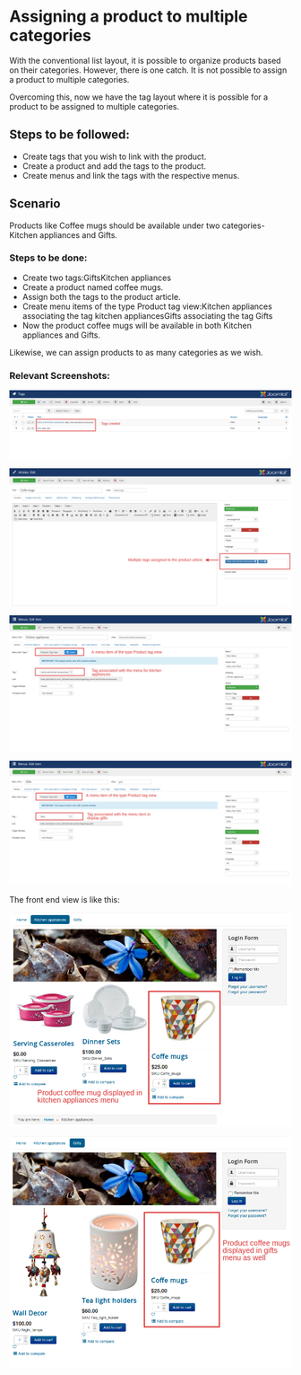 # Assigning a product to multiple categories

With the conventional list layout, it is possible to organize products based on their categories. However, there is one catch. It is not possible to assign a product to multiple categories.

Overcoming this, now we have the tag layout where it is possible for a product to be assigned to multiple categories.

## Steps to be followed: <a id="steps-to-be-followed"></a>

* Create tags that you wish to link with the product.
* Create a product and add the tags to the product.
* Create menus and link the tags with the respective menus.

## Scenario <a id="scenario"></a>

Products like Coffee mugs should be available under two categories- Kitchen appliances and Gifts.

### Steps to be done: <a id="steps-to-be-done"></a>

* Create two tags:GiftsKitchen appliances
* Create a product named coffee mugs.
* Assign both the tags to the product article.
* Create menu items of the type Product tag view:Kitchen appliances associating the tag kitchen appliancesGifts associating the tag Gifts
* Now the product coffee mugs will be available in both Kitchen appliances and Gifts.

Likewise, we can assign products to as many categories as we wish.

### Relevant Screenshots: <a id="relevant-screenshots"></a>

 

![Creating tags](https://raw.githubusercontent.com/j2store/doc-images/master/catalog/adding-product-to-many-cat/add-pro-to-mul-cat-create-tags.png)

![Associating the tags with products](https://raw.githubusercontent.com/j2store/doc-images/master/catalog/adding-product-to-many-cat/add-pro-to-mul-cat-add-tags.png)

![kitchenmenu](https://raw.githubusercontent.com/j2store/doc-images/master/catalog/adding-product-to-many-cat/add-pro-to-mul-cat-add-tags-menus-kitchen.png)

![Gifts menu of the type tag view](https://raw.githubusercontent.com/j2store/doc-images/master/catalog/adding-product-to-many-cat/add-pro-to-mul-cat-add-tags-menus-gifts.png)

The front end view is like this:

 

![Kitchen frontend view](https://raw.githubusercontent.com/j2store/doc-images/master/catalog/adding-product-to-many-cat/add-pro-to-mul-cat-add-tags-kitchen-frontend.png)

![Gifts frontend view](https://raw.githubusercontent.com/j2store/doc-images/master/catalog/adding-product-to-many-cat/add-pro-to-mul-cat-add-tags-gifts-frontend.png)


